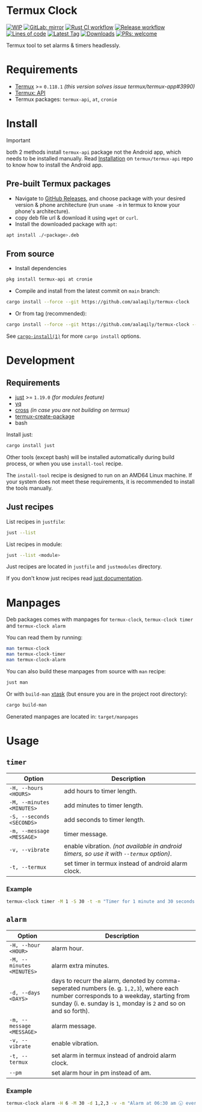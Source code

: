 # Termux Clock
[![WIP](https://img.shields.io/badge/%F0%9F%9B%A0-WIP-cyan)](#)
[![GitLab: mirror](https://img.shields.io/badge/GitLab-mirror-blue?labelColor=black&logo=gitlab)](https://gitlab.com/aalaqily/termux-clock)
[![Rust CI workflow](https://img.shields.io/github/actions/workflow/status/aalaqily/termux-clock/rust.yml?label=Rust%20CI&logo=rust)](https://github.com/aalaqily/termux-clock/actions/workflows/rust.yml)
[![Release workflow](https://img.shields.io/github/actions/workflow/status/aalaqily/termux-clock/release.yml?label=Release&logo=github)](https://github.com/aalaqily/termux-clock/actions/workflows/release.yml)
[![Lines of code](https://tokei.rs/b1/github/aalaqily/termux-clock?category=code&label=Lines%20of%20code&style=flat)](#)
[![Latest Tag](https://img.shields.io/github/v/tag/aalaqily/termux-clock?label=Latest%20tag&sort=semver)](https://github.com/aalaqily/termux-clock/tags)
[![Downloads](https://img.shields.io/github/downloads/aalaqily/termux-clock/total?label=Downloads%20(GH))](https://github.com/aalaqily/termux-clock/releases)
[![PRs: welcome](https://img.shields.io/badge/PRs-welcome-lemon)](https://github.com/aalaqily/termux-clock/fork)

Termux tool to set alarms & timers headlessly.

# Requirements
- [Termux](https://github.com/termux/termux-app) >= `0.118.1` _(this version solves issue termux/termux-app#3990)_
- [Termux: API](https://github.com/termux/termux-api)
- Termux packages: `termux-api`, `at`, `cronie`

# Install
> [!IMPORTANT]
> both 2 methods install `termux-api` package not the Android app, which needs to be installed manually.
> Read [Installation](https://github.com/termux/termux-api?tab=readme-ov-file#installation) on `termux/termux-api` repo to know how to install the Android app.
## Pre-built Termux packages
- Navigate to [GitHub Releases](https://github.com/aalaqily/termux-clock/releases), and choose package with your desired version & phone architecture (run `uname -m` in termux to know your phone's architecture).
- copy deb file url & download it using `wget` or `curl`.
- Install the downloaded package with `apt`:
```sh
apt install ./<package>.deb
```
## From source
- Install dependencies
```sh
pkg install termux-api at cronie
```
- Compile and install from the latest commit on `main` branch:
```sh
cargo install --force --git https://github.com/aalaqily/termux-clock
```
- Or from tag (recommended):
```sh
cargo install --force --git https://github.com/aalaqily/termux-clock --tag <tag>
```
See [`cargo-install(1)`](https://doc.rust-lang.org/cargo/commands/cargo-install.html) for more `cargo install` options.
# Development
## Requirements 
- [just](https://github.com/casey/just) >= `1.19.0` _(for modules feature)_
- [yq](https://github.com/mikefarah/yq)
- [cross](https://github.com/cross-rs/cross) _(in case you are not building on termux)_
- [termux-create-package](https://github.com/termux/termux-create-package)
- bash

Install just:
```sh
cargo install just
```
Other tools (except bash) will be installed automatically during build process, or when you use `install-tool` recipe.

The `install-tool` recipe is designed to run on an AMD64 Linux machine. If your system does not meet these requirements, it is recommended to install the tools manually.

## Just recipes
List recipes in `justfile`:
```sh
just --list
```
List recipes in module:
```sh
just --list <module>
```
Just recipes are located in `justfile` and `justmodules` directory.

If you don't know just recipes read [just documentation](https://just.systems/man/en/).

# Manpages
Deb packages comes with manpages for `termux-clock`, `termux-clock timer` and `termux-clock alarm`

You can read them by running:
```sh
man termux-clock
man termux-clock-timer
man termux-clock-alarm
```

You can also build these manpages from source with `man` recipe:
```sh
just man
```
Or with `build-man` [xtask](https://github.com/matklad/cargo-xtask) (but ensure you are in the project root directory):
```sh
cargo build-man
```

Generated manpages are located in: `target/manpages`

# Usage
## `timer`
| Option | Description |
| ------ | ----------- |
| `-H, --hours <HOURS>` | add hours to timer length. |
| `-M, --minutes <MINUTES>` | add minutes to timer length. |
| `-S, --seconds <SECONDS>` | add seconds to timer length. |
| `-m, --message <MESSAGE>` | timer message. |
| `-v, --vibrate` | enable vibration. _(not available in android timers, so use it with `--termux` option)_. |
| `-t, --termux` | set timer in termux instead of android alarm clock. |
### Example
```sh
termux-clock timer -M 1 -S 30 -t -m "Timer for 1 minute and 30 seconds in Termux"
```
## `alarm`
| Option | Description |
| ------ | ----------- |
| `-H, --hour <HOUR>` | alarm hour. |
| `-M, --minutes <MINUTES>` | alarm extra minutes. |
| `-d, --days <DAYS>` | days to recurr the alarm, denoted by comma-seperated numbers (e. g. `1,2,3`), where each number corresponds to a weekday, starting from sunday (i. e. sunday is `1`, monday is `2` and so on and so forth). |
| `-m, --message <MESSAGE>` | alarm message. |
| `-v, --vibrate` | enable vibration. |
| `-t, --termux` | set alarm in termux instead of android alarm clock. |
| `--pm` | set alarm hour in pm instead of am. |
### Example
```sh
termux-clock alarm -H 6 -M 30 -d 1,2,3 -v -m "Alarm at 06:30 am 🕡 every Sunday, Monday and Tuesday with vibration enabled 📳"
```
